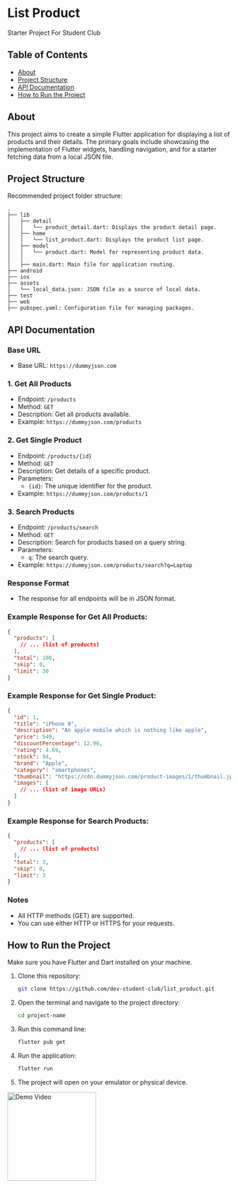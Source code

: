 # List Product

Starter Project For Student Club

## Table of Contents

- [About](#about)
- [Project Structure](#project-structure)
- [API Documentation](#api-documentation)
- [How to Run the Project](#how-to-run-the-project)

## About

This project aims to create a simple Flutter application for displaying a list of products and their details. The primary goals include showcasing the implementation of Flutter widgets, handling navigation, and for a starter fetching data from a local JSON file.

## Project Structure

Recommended project folder structure:

```
.
├── lib
│   ├── detail
│   │   └── product_detail.dart: Displays the product detail page.
│   ├── home
│   │   └── list_product.dart: Displays the product list page.
│   ├── model
│   │   └── product.dart: Model for representing product data.
│   │
│   ├── main.dart: Main file for application routing.
├── android
├── ios
├── assets
│   └── local_data.json: JSON file as a source of local data.
├── test
├── web
├── pubspec.yaml: Configuration file for managing packages.
```

## API Documentation

### Base URL
- Base URL: `https://dummyjson.com`

### 1. Get All Products
- Endpoint: `/products`
- Method: `GET`
- Description: Get all products available.
- Example: `https://dummyjson.com/products`

### 2. Get Single Product
- Endpoint: `/products/{id}`
- Method: `GET`
- Description: Get details of a specific product.
- Parameters:
  - `{id}`: The unique identifier for the product.
- Example: `https://dummyjson.com/products/1`

### 3. Search Products
- Endpoint: `/products/search`
- Method: `GET`
- Description: Search for products based on a query string.
- Parameters:
  - `q`: The search query.
- Example: `https://dummyjson.com/products/search?q=Laptop`

### Response Format
- The response for all endpoints will be in JSON format.

### Example Response for Get All Products:
```json
{
  "products": [
    // ... (list of products)
  ],
  "total": 100,
  "skip": 0,
  "limit": 30
}
```

### Example Response for Get Single Product:
```json
{
  "id": 1,
  "title": "iPhone 9",
  "description": "An apple mobile which is nothing like apple",
  "price": 549,
  "discountPercentage": 12.96,
  "rating": 4.69,
  "stock": 94,
  "brand": "Apple",
  "category": "smartphones",
  "thumbnail": "https://cdn.dummyjson.com/product-images/1/thumbnail.jpg",
  "images": [
    // ... (list of image URLs)
  ]
}
```

### Example Response for Search Products:
```json
{
  "products": [
    // ... (list of products)
  ],
  "total": 3,
  "skip": 0,
  "limit": 3
}
```

### Notes
- All HTTP methods (GET) are supported.
- You can use either HTTP or HTTPS for your requests.

## How to Run the Project

Make sure you have Flutter and Dart installed on your machine.

1. Clone this repository:

    ```bash
    git clone https://github.com/dev-student-club/list_product.git
    ```

2. Open the terminal and navigate to the project directory:

    ```bash
    cd project-name
    ```
    
3. Run this command line:

    ```bash
    flutter pub get
    ```

4. Run the application:

    ```bash
    flutter run
    ```

5. The project will open on your emulator or physical device.

<img src="assets/app_demo.gif" alt="Demo Video" width="200"/>


